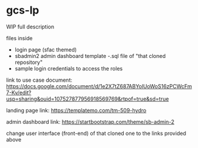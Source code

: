 # gcs-lp

WIP full description

files inside
- login page (sfac themed)
- sbadmin2 admin dashboard template
-.sql file of "that cloned repository"
- sample login credentials to access the roles

link to use case document:
https://docs.google.com/document/d/1e2X7tZ687ABYolUoWoS16zPCWcFm7-Kv/edit?usp=sharing&ouid=107527877956918569769&rtpof=true&sd=true

landing page link:
https://templatemo.com/tm-509-hydro

admin dashboard link:
https://startbootstrap.com/theme/sb-admin-2

change user interface (front-end) of that cloned one to the links provided above